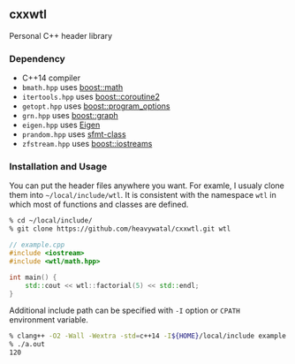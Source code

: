 ## cxxwtl

Personal C++ header library


### Dependency

- C++14 compiler
- `bmath.hpp` uses [boost::math](http://www.boost.org/doc/libs/release/libs/math/doc/)
- `itertools.hpp` uses [boost::coroutine2](http://www.boost.org/doc/libs/release/libs/coroutine2/doc/html/)
- `getopt.hpp` uses [boost::program_options](http://www.boost.org/doc/libs/release/libs/program_options/doc/)
- `grn.hpp` uses [boost::graph](http://www.boost.org/doc/libs/release/libs/graph/doc/)
- `eigen.hpp` uses [Eigen](https://eigen.tuxfamily.org/)
- `prandom.hpp` uses [sfmt-class](https://github.com/heavywatal/sfmt-class)
- `zfstream.hpp` uses [boost::iostreams](http://www.boost.org/doc/libs/release/libs/iostreams/doc/)


### Installation and Usage

You can put the header files anywhere you want.
For examle, I usualy clone them into `~/local/include/wtl`.
It is consistent with the namespace `wtl` in which most of functions and classes are defined.

```sh
% cd ~/local/include/
% git clone https://github.com/heavywatal/cxxwtl.git wtl
```

```c++
// example.cpp
#include <iostream>
#include <wtl/math.hpp>

int main() {
    std::cout << wtl::factorial(5) << std::endl;
}
```

Additional include path can be specified with `-I` option or `CPATH` environment variable.

```sh
% clang++ -O2 -Wall -Wextra -std=c++14 -I${HOME}/local/include example.cpp
% ./a.out
120
```
